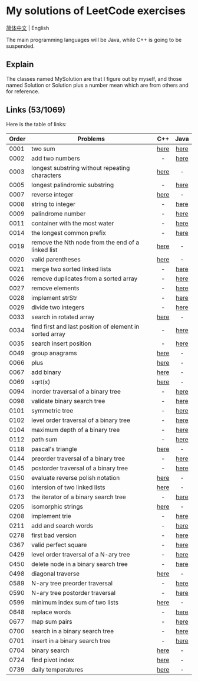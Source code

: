 # My solutions of LeetCode exercises

[简体中文](./README.md) | English

The main programming languages will be Java, while C++ is going to be suspended.

## Explain
The classes named MySolution are that I figure out by myself, and those named Solution or Solution plus a number mean which are from others and for reference.

## Links (53/1069)
Here is the table of links:

| Order | Problems                                                                  | C++ | Java |
| ----- | --------------------------------------------------------------------------|:---:|:----:|
| 0001  | two sum                                                                   | [here](./C\&C++/0001_two_sum.cpp) | [here](./Java/0001_two_sum.java) |
| 0002  | add two numbers                                                           | - | [here](./Java/0002_add_two_numbers.java) |
| 0003  | longest substring without repeating characters                            | [here](./C\&C++/0003_longest_substring_without_repeating_characters.cpp) | - |
| 0005  | longest palindromic substring                                             | - | [here](./Java/0005_longest_palindromic_substring.java) |
| 0007  | reverse integer                                                           | [here](./C\&C++/0007_reverse_integer.cpp) | - |
| 0008  | string to integer                                                         | - | [here](./Java/0008_string_to_integer.java) |
| 0009  | palindrome number                                                         | - | [here](./Java/0009_palindrome_number.java) |
| 0011  | container with the most water                                             | - | [here](./Java/0011_container_with_most_water.java) |
| 0014  | the longest common prefix                                                 | - | [here](./Java/0014_longest_common_prefix.java) |
| 0019	| remove the Nth node from the end of a linked list                         | [here](./C\&C++/0019_remove_nth_node_from_end_of_ll.cpp)| - |
| 0020	| valid parentheses                                                         | [here](./C\&C++/0020_valid_parentheses.cpp)| - |
| 0021  | merge two sorted linked lists                                             | - | [here](./Java/0021_merge_two_sorted_lists~.java) |
| 0026  | remove duplicates from a sorted array                                     | - | [here](./Java/0026_remove_duplicates_from_sorted_array.java) |
| 0027  | remove elements                                                           | - | [here](./Java/0027_remove_elements.java) |
| 0028  | implement strStr                                                          | - | [here](./Java/0028_implement_strStr.java) |
| 0029  | divide two integers                                                       | - | [here](./Java/0029_divide_two_integers.java) |
| 0033  | search in rotated array                                                   | [here](./C\&C++/0033_search_in_rotated_array.cpp) | - |
| 0034  | find first and last position of element in sorted array                   | - | [here](./Java/0034_find_first_and_last_position_of_element_in_sorted_array.java) |
| 0035  | search insert position                                                    | - | [here](./Java/0035_search_insert_position.java) |
| 0049  | group anagrams                                                            | [here](./C\&C++/0049_group_anagrams.cpp) | - |
| 0066  | plus                                                                      | [here](./C\&C++/0066_plus_one.cpp) | - |
| 0067  | add binary                                                                | [here](./C\&C++/0067_add_binary.cpp) | - |
| 0069  | sqrt(x)                                                                   | [here](./C\&C++/0069_sqrt_of_x.cpp) | - |
| 0094  | inorder traversal of a binary tree                                        | - | [here](./Java/0094_binary_tree_inorder_traversal.java) |
| 0098  | validate binary search tree                                               | - | [here](./Java/0098_validate_binary_search_tree.java) |
| 0101  | symmetric tree                                                            | - | [here](./Java/0101_symmetric_tree.java) |
| 0102  | level order traversal of a binary tree                                    | - | [here](./Java/0102_binary_tree_level_order_traversal.java) |
| 0104  | maximum depth of a binary tree                                            | - | [here](./Java/0104_maximum_depth_of_binary_tree.java) |
| 0112  | path sum                                                                  | - | [here](./Java/0112_path_sum.java) |
| 0118  | pascal's triangle                                                         | [here](./C\&C++/0118_pascals_triangle.cpp) | - |
| 0144  | preorder traversal of a binary tree                                       | - | [here](./Java/0144_binary_tree_preorder_traversal.java) |
| 0145  | postorder traversal of a binary tree                                      | - | [here](./Java/0145_binary_tree_postorder_traversal.java) |
| 0150  | evaluate reverse polish notation                                          | [here](./C\&C++/0150_evaluate_reverse_polish_notation.cpp) | - |
| 0160  | intersion of two linked lists	                                            | [here](./C\&C++/0160_intersection_of_two_linked_lists.cpp) | - |
| 0173  | the iterator of a binary search tree                                      | - | [here](./Java/0173_binary_search_tree_iterator.java) |
| 0205  | isomorphic strings                                                        | [here](./C\&C++/0205_isomorphic_strings.cpp) | - |
| 0208  | implement trie                                                            | - | [here](./Java/0208_implement_trie.java) |
| 0211  | add and search words                                                      | - | [here](./Java/0211_add_and_search_words.java) |
| 0278  | first bad version                                                         | - | [here](./Java/0278_first_bad_version.java) |
| 0367  | valid perfect square                                                      | - | [here](./Java/0367_valid_perfect_square.java) |
| 0429  | level order traversal of a N-ary tree                                     | - | [here](./Java/0429_N-ary_tree_level_order_traversal.java) |
| 0450  | delete node in a binary search tree                                       | - | [here](./Java/0450_delete_node_in_a_bst~.java) |
| 0498  | diagonal traverse                                                         | [here](./C\&C++/0498_diagonal_traverse.cpp) | - |
| 0589  | N-ary tree preorder traversal                                             | - | [here](./Java/0589_N-ary_tree_preorder_traversal.java) |
| 0590  | N-ary tree postorder traversal                                            | - | [here](./Java/0590_N-ary_tree_postorder_traversal.java) |
| 0599  | minimum index sum of two lists                                            | [here](./C\&C++/0599_minimum_index_sum_of_two_lists.cpp) | - |
| 0648  | replace words                                                             | - | [here](./Java/0648_replace_words.java) |
| 0677  | map sum pairs                                                             | - | [here](./Java/0677_map_sum_pairs.java) |
| 0700  | search in a binary search tree                                            | - | [here](./Java/0700_search_in_a_binary_search_tree.java) |
| 0701  | insert in a binary search tree                                            | - | [here](./Java/0701_insert_in_a_binary_search_tree.java) |
| 0704  | binary search                                                             | [here](./C\&C++/0704_binary_search.cpp) | - |
| 0724  | find pivot index                                                          | [here](./C\&C++/0724_find_pivot_index.cpp) | - |
| 0739  | daily temperatures                                                        | [here](./C\&C++/0739_daily_temperatures.cpp) | - |

